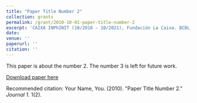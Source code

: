 ```yaml
---
title: "Paper Title Number 2"
collection: grants
permalink: /grant/2010-10-01-paper-title-number-2
excerpt: 'CAIXA INPhINIT (10/2018 - 10/2021), Fundación La Caixa. BCBL, San Sebastian.'
date: 
venue: ''
paperurl: ''
citation: ''
---
```

This paper is about the number 2. The number 3 is left for future work.

[Download paper here](http://academicpages.github.io/files/paper2.pdf)

Recommended citation: Your Name, You. (2010). "Paper Title Number 2." <i>Journal 1</i>. 1(2).